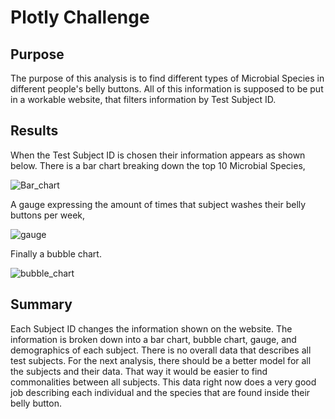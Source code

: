 # Plotly Challenge

## Purpose

The purpose of this analysis is to find different types of Microbial Species in different people's belly buttons. All of this information is supposed to be put in a workable website, that filters information by Test Subject ID.

## Results

When the Test Subject ID is chosen their information appears as shown below. There is a bar chart breaking down the top 10 Microbial Species, 

![Bar_chart](https://user-images.githubusercontent.com/95730434/165801204-94493581-e8a7-4c92-b3fb-de309a319306.png)

A gauge expressing the amount of times that subject washes their belly buttons per week,

![gauge](https://user-images.githubusercontent.com/95730434/165801214-7f186b72-571a-46f9-95bc-a632a20018eb.png)

Finally a bubble chart.

![bubble_chart](https://user-images.githubusercontent.com/95730434/165801223-619c286c-036f-4887-bc37-8f35d040547e.png)
## Summary

Each Subject ID changes the information shown on the website. The information is broken down into a bar chart, bubble chart, gauge, and demographics of each subject. There is no overall data that describes all test subjects. For the next analysis, there should be a better model for all the subjects and their data. That way it would be easier to find commonalities between all subjects. This data right now does a very good job describing each individual and the species that are found inside their belly button.
